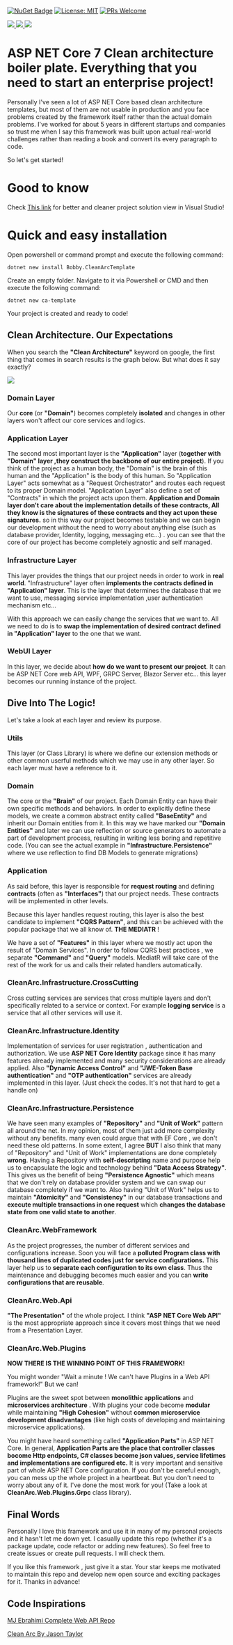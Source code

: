 
[![NuGet Badge](https://buildstats.info/nuget/Bobby.CleanArcTemplate)](https://www.nuget.org/packages/Bobby.CleanArcTemplate)
[![License: MIT](https://img.shields.io/badge/License-MIT-brightgreen.svg)](https://opensource.org/licenses/MIT)
[![PRs Welcome](https://img.shields.io/badge/PRs-welcome-brightgreen.svg?style=flat-square)](https://makeapullrequest.com)


 <a href="https://www.linkedin.com/in/babak-taremi/" alt="Connect on LinkedIn">
   <img src="https://img.shields.io/badge/-Babak%20Taremi-0072b1?style=flat&logo=Linkedin&logoColor=white" />
 </a>
 
  <a href="mailto:babaktaremi@yahoo.com" alt="Email">
  <img src="https://img.shields.io/badge/-Babak%20Taremi-0072b1?style=flat&logo=yahoo&logoColor=white&color=purple" />
 </a>
 
  <a href="https://t.me/BoB_Tm" alt="My Telegram">
   <img src="https://img.shields.io/badge/-Babak%20Taremi-0072b1?style=flat&logo=telegram&logoColor=white&color=darkblue" />
 </a>

# ASP NET Core 7 Clean architecture boiler plate. Everything that you need to start an enterprise project!

Personally I've seen a lot of ASP NET Core based clean architecture templates, but most of them are not usable in production and you face problems created by the framework itself rather than the actual domain problems. I've worked for about 5 years in different startups and companies so trust me when I say this framework was built upon actual real-world challenges rather than reading a book and convert its every paragraph to code.

So let's get started!

# Good to know

Check [This link](https://learn.microsoft.com/en-us/visualstudio/ide/file-nesting-solution-explorer?view=vs-2022) for better and cleaner project solution view in Visual Studio!


# Quick and easy installation

Open powershell or command prompt and execute the following command:

 ```
dotnet new install Bobby.CleanArcTemplate
 ```
 
 Create an empty folder. Navigate to it via Powershell or CMD and then execute the following command:
 
  ```
dotnet new ca-template
 ```
 
Your project is created and ready to code! 

## Clean Architecture. Our Expectations
When you search the **"Clean Architecture"** keyword on google, the first thing that comes in search results is the graph below. But what does it say exactly?

![](https://i.ibb.co/vxpLVCp/Clean-Architecture-Diagram2.webp)

### Domain Layer 
 Our **core** (or **"Domain"**) becomes completely **isolated** and changes in other layers won't affect our core services and logics.

### Application Layer
The second most important layer is the **"Application"** layer (**together with "Domain" layer ,they construct the backbone of our entire project**). If you think of the project as a human body, the "Domain" is the brain of this human and the "Application" is the body of this human. So "Application Layer" acts somewhat as a "Request Orchestrator" and routes each request to its proper Domain model.
"Application Layer" also define a set of "Contracts" in which the project acts upon them. **Application and Domain layer don't care about the implementation details of these contracts, All they know is the signatures of these contracts and they act upon these signatures.**
so in this way our project becomes testable and we can begin our development without the need to worry about anything else (such as database provider, Identity, logging, messaging etc...)
. you can see that the core of our project has become completely agnostic and self managed.
### Infrastructure Layer

This layer provides the things that our project needs in order to work in **real world**. "Infrastructure" layer often **implements the contracts defined in "Application" layer**. This is the layer that determines the database that we want to use, messaging service implementation ,user authentication mechanism etc...

With this approach we can easily change the services that we want to. All we need to do is to **swap the implementation of desired contract defined in "Application" layer** to the one that we want.

### WebUI Layer

In this layer, we decide about **how do we want to present our project**. It can be ASP NET Core web API, WPF, GRPC Server, Blazor Server etc...
this layer becomes our running instance of the project.


##  Dive Into The Logic!

Let's take a look at each layer and review its purpose.

### Utils

This layer (or Class Library) is where we define our extension methods or other common userful methods which we may use in any other layer. So each layer must have a reference to it. 

### Domain

The core or the **"Brain"** of our project. Each Domain Entity can have their own specific methods and behaviors. In order to explicitly define these models, we create a common abstract entity called **"BaseEntity"** and inherit our Domain entities from it. In this way we have marked our **"Domain Entities"** and later we can use reflection or source generators to automate a part of development process, resulting in writing less boring and repetitive code. (You can see the actual example in **"Infrastructure.Persistence"** where we use reflection to find DB Models to generate migrations) 

### Application

As said before, this layer is responsible for **request routing** and defining **contracts** (often as **"Interfaces"**) that our project needs. These contracts will be implemented in other levels.

Because this layer handles request routing, this layer is also the best candidate to implement **"CQRS Pattern"**, and this can be achieved with the popular package that we all know of. **THE MEDIATR** !

We have a set of **"Features"** in this layer where we mostly act upon the result of "Domain Services". In order to follow CQRS best practices , we separate **"Command"** and **"Query"** models. MediatR will take care of the rest of the work for us and calls their related handlers automatically.

### CleanArc.Infrastructure.CrossCutting

Cross cutting services are services that cross multiple layers and don't specifically related to a service or context. For example **logging service** is a service that all other services will use it.

### CleanArc.Infrastructure.Identity

Implementation of services for user registration , authentication and authorization. We use **ASP NET Core Identity** package since it has many features already implemented and many security considerations are already applied. Also **"Dynamic Access Control"** and **"JWE-Token Base authentication"** and **"OTP authentication"** services are already implemented in this layer. (Just check the codes. It's not that hard to get a handle on)

### CleanArc.Infrastructure.Persistence

We have seen many examples of **"Repository"** and **"Unit of Work"** pattern all around the net. In my opinion, most of them just add more complexity without any benefits. many even could argue that with EF Core , we don't need these old patterns. In some extent, I agree **BUT** I also think that many of "Repository" and "Unit of Work" implementations are done completely **wrong**. Having a Repository with **self-descripting** name and purpose help us to encapsulate the logic and technology behind **"Data Access Strategy"**. This gives us the benefit of being **"Persistence Agnostic"** which means that we don't rely on database provider system and we can swap our database completely if we want to.
Also having "Unit of Work" helps us to maintain **"Atomicity"** and **"Consistency"** in our database transactions and **execute multiple transactions in one request** which **changes the database state from one valid state to another**.

### CleanArc.WebFramework

As the project progresses, the number of different services and configurations increase. Soon you will face a **polluted Program class with thousand lines of duplicated codes just for service configurations.**
This layer help us to **separate each configuration to its own class**. Thus the maintenance and debugging becomes much easier and you can **write configurations that are reusable**. 

### CleanArc.Web.Api

**"The Presentation"** of the whole project. I think **"ASP NET Core Web API"** is the most appropriate approach since it covers most things that we need from a Presentation Layer.

### CleanArc.Web.Plugins

**NOW THERE IS THE WINNING POINT OF THIS FRAMEWORK!**

You might wonder "Wait a minute ! We can't have Plugins in a Web API framework!" But we can!

Plugins are the sweet spot between **monolithic applications** and **microservices architecture** . With plugins your code become **modular** while maintaining **"High Cohesion"** without **common microservice development disadvantages** (like high costs of developing and maintaining microservice applications). 

You might have heard something called **"Application Parts"** in ASP NET Core. In general, **Application Parts are the place that controller classes bocome Http endpoints, C# classes become json values, service lifetimes and implementations are configured etc.**
It is very important and sensitive part of whole ASP NET Core configuration. If you don't be careful enough, you can mess up the whole project in a heartbeat. 
But you don't need to worry about any of it. I've done the most work for you! (Take a look at **CleanArc.Web.Plugins.Grpc** class library). 

## Final Words

Personally I love this framework and use it in many of my personal projects and it hasn't let me down yet. I casually update this repo (whether it's a package update, code refactor or adding new features). So feel free to create issues or create pull requests. I will check them.

If you like this framework , just give it a star. Your star keeps me motivated to maintain this repo and develop new open source and exciting packages for it. Thanks in advance!

## Code Inspirations

[ MJ Ebrahimi Complete Web API Repo](https://github.com/mjebrahimi/AspNetCore-WebApi-Course)

[ Clean Arc By Jason Taylor](https://github.com/jasontaylordev/CleanArchitecture)
